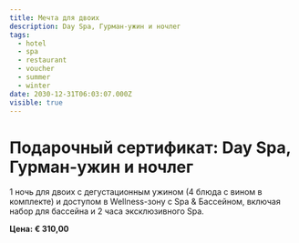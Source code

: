 ```yaml
---
title: Мечта для двоих
description: Day Spa, Гурман-ужин и ночлег
tags:
  - hotel
  - spa
  - restaurant
  - voucher
  - summer
  - winter
date: 2030-12-31T06:03:07.000Z
visible: true
---
```


# Подарочный сертификат: Day Spa, Гурман-ужин и ночлег

1 ночь для двоих с дегустационным ужином (4 блюда с вином в комплекте) и доступом в Wellness-зону с Spa & Бассейном, включая набор для бассейна и 2 часа эксклюзивного Spa.

**Цена: € 310,00**
